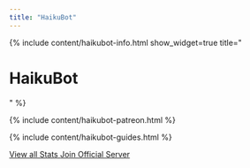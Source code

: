 ```yaml
---
title: "HaikuBot"
---
```


{% include content/haikubot-info.html show_widget=true title="<h1>HaikuBot</h1>" %}

{% include content/haikubot-patreon.html %}

{% include content/haikubot-guides.html %}

<div class="button-row">
    <a class="button" href="/haikubot/stats">
        View all Stats
    </a>
    <a class="button button-haiku" href="https://discord.gg/Cm5v93M">
        Join Official Server
    </a>
</div>
